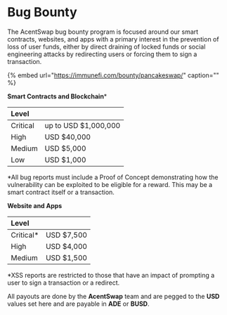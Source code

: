 # Bug Bounty

The AcentSwap bug bounty program is focused around our smart contracts, websites, and apps with a primary interest in the prevention of loss of user funds, either by direct draining of locked funds or social engineering attacks by redirecting users or forcing them to sign a transaction.

{% embed url="https://immunefi.com/bounty/pancakeswap/" caption="" %}

**Smart Contracts and Blockchain**\*

| Level |  |
| :--- | :--- |
| Critical | up to USD $1,000,000 |
| High | USD $40,000 |
| Medium | USD $5,000 |
| Low | USD $1,000 |

\*All bug reports must include a Proof of Concept demonstrating how the vulnerability can be exploited to be eligible for a reward. This may be a smart contract itself or a transaction.

**Website and Apps**

| Level |  |
| :--- | :--- |
| Critical\* | USD $7,500 |
| High | USD $4,000 |
| Medium | USD $1,500 |

\*XSS reports are restricted to those that have an impact of prompting a user to sign a transaction or a redirect.

All payouts are done by the **AcentSwap** team and are pegged to the **USD** values set here and are payable in **ADE** or **BUSD**.

